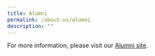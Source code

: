 ```yaml
---
title: Alumni
permalink: /about-us/alumni
description: ""
---
```

For more information, please visit our [Alumni site](https://www.sthildasalumni.org/).